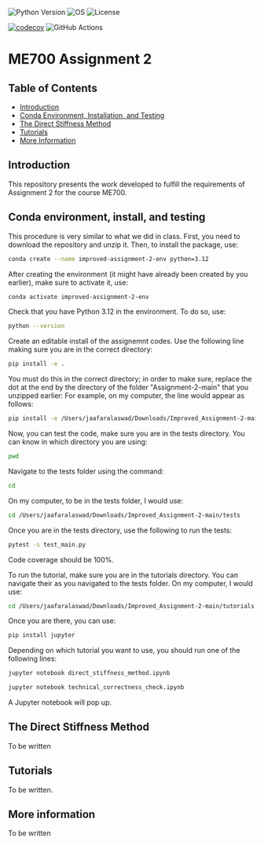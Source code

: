 ![Python Version](https://img.shields.io/badge/python-3.12-blue)
![OS](https://img.shields.io/badge/os-ubuntu%20%7C%20macos%20%7C%20windows-blue)
![License](https://img.shields.io/badge/license-MIT-green)


[![codecov](https://codecov.io/gh/jaafaralaswad/Improved-Assignment-2/branch/main/graph/badge.svg)](https://codecov.io/gh/jaafaralaswad/Improved-Assignment-2) ![GitHub Actions](https://github.com/jaafaralaswad/Assignment-2/actions/workflows/tests.yml/badge.svg)

# ME700 Assignment 2

## Table of Contents

- [Introduction](#introduction)
- [Conda Environment, Installation, and Testing](#conda-environment-installation-and-testing)
- [The Direct Stiffness Method](#the-direct-stiffness-method)
- [Tutorials](#tutorials)
- [More Information](#more-information)

## Introduction
This repository presents the work developed to fulfill the requirements of Assignment 2 for the course ME700.


## Conda environment, install, and testing

This procedure is very similar to what we did in class. First, you need to download the repository and unzip it. Then, to install the package, use:

```bash
conda create --name improved-assignment-2-env python=3.12
```

After creating the environment (it might have already been created by you earlier), make sure to activate it, use:

```bash
conda activate improved-assignment-2-env
```

Check that you have Python 3.12 in the environment. To do so, use:

```bash
python --version
```

Create an editable install of the assignemnt codes. Use the following line making sure you are in the correct directory:

```bash
pip install -e .
```

You must do this in the correct directory; in order to make sure, replace the dot at the end by the directory of the folder "Assignment-2-main" that you unzipped earlier: For example, on my computer, the line would appear as follows:

```bash
pip install -e /Users/jaafaralaswad/Downloads/Improved_Assignment-2-main
```

Now, you can test the code, make sure you are in the tests directory. You can know in which directory you are using:

```bash
pwd
```

Navigate to the tests folder using the command:

```bash
cd
```

On my computer, to be in the tests folder, I would use:

```bash
cd /Users/jaafaralaswad/Downloads/Improved_Assignment-2-main/tests
```


Once you are in the tests directory, use the following to run the tests:

```bash
pytest -s test_main.py
```

Code coverage should be 100%.

To run the tutorial, make sure you are in the tutorials directory. You can navigate their as you navigated to the tests folder. On my computer, I would use:

```bash
cd /Users/jaafaralaswad/Downloads/Improved_Assignment-2-main/tutorials
```

Once you are there, you can use:

```bash
pip install jupyter
```

Depending on which tutorial you want to use, you should run one of the following lines:


```bash
jupyter notebook direct_stiffness_method.ipynb
```

```bash
jupyter notebook technical_correctness_check.ipynb
```


A Jupyter notebook will pop up.



## The Direct Stiffness Method
To be written


## Tutorials

To be written.

## More information

To be written
